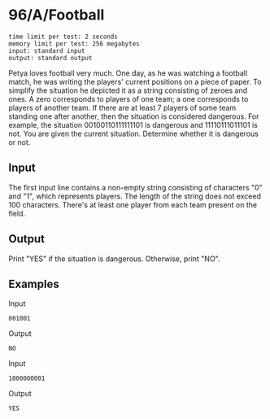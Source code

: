 # 96/A/Football

```
time limit per test: 2 seconds
memory limit per test: 256 megabytes
input: standard input
output: standard output
```

Petya loves football very much. One day, as he was watching a football match, he was writing the players' current positions on a piece of paper. To simplify the situation he depicted it as a string consisting of zeroes and ones. A zero corresponds to players of one team; a one corresponds to players of another team. If there are at least 7 players of some team standing one after another, then the situation is considered dangerous. For example, the situation 00100110111111101 is dangerous and 11110111011101 is not. You are given the current situation. Determine whether it is dangerous or not.

## Input

The first input line contains a non-empty string consisting of characters "0" and "1", which represents players. The length of the string does not exceed 100 characters. There's at least one player from each team present on the field.

## Output

Print "YES" if the situation is dangerous. Otherwise, print "NO".

## Examples

Input
```
001001
```

Output
```
NO
```

Input
```
1000000001
```

Output
```
YES
```

